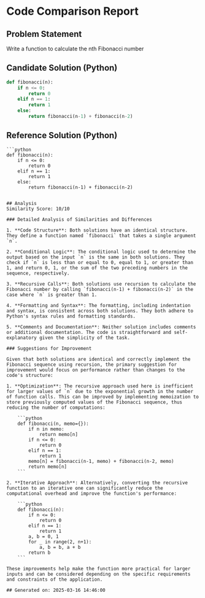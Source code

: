 # Code Comparison Report

## Problem Statement
Write a function to calculate the nth Fibonacci number
## Candidate Solution (Python)
```Python
def fibonacci(n):
    if n <= 0:
        return 0
    elif n == 1:
        return 1
    else:
        return fibonacci(n-1) + fibonacci(n-2)
```

## Reference Solution (Python)
```
```python
def fibonacci(n):
    if n <= 0:
        return 0
    elif n == 1:
        return 1
    else:
        return fibonacci(n-1) + fibonacci(n-2)
```
```

## Analysis
Similarity Score: 10/10

### Detailed Analysis of Similarities and Differences

1. **Code Structure**: Both solutions have an identical structure. They define a function named `fibonacci` that takes a single argument `n`.
   
2. **Conditional Logic**: The conditional logic used to determine the output based on the input `n` is the same in both solutions. They check if `n` is less than or equal to 0, equal to 1, or greater than 1, and return 0, 1, or the sum of the two preceding numbers in the sequence, respectively.

3. **Recursive Calls**: Both solutions use recursion to calculate the Fibonacci number by calling `fibonacci(n-1) + fibonacci(n-2)` in the case where `n` is greater than 1.

4. **Formatting and Syntax**: The formatting, including indentation and syntax, is consistent across both solutions. They both adhere to Python's syntax rules and formatting standards.

5. **Comments and Documentation**: Neither solution includes comments or additional documentation. The code is straightforward and self-explanatory given the simplicity of the task.

### Suggestions for Improvement

Given that both solutions are identical and correctly implement the Fibonacci sequence using recursion, the primary suggestion for improvement would focus on performance rather than changes to the code's structure:

1. **Optimization**: The recursive approach used here is inefficient for larger values of `n` due to the exponential growth in the number of function calls. This can be improved by implementing memoization to store previously computed values of the Fibonacci sequence, thus reducing the number of computations:

    ```python
    def fibonacci(n, memo={}):
        if n in memo:
            return memo[n]
        if n <= 0:
            return 0
        elif n == 1:
            return 1
        memo[n] = fibonacci(n-1, memo) + fibonacci(n-2, memo)
        return memo[n]
    ```

2. **Iterative Approach**: Alternatively, converting the recursive function to an iterative one can significantly reduce the computational overhead and improve the function's performance:

    ```python
    def fibonacci(n):
        if n <= 0:
            return 0
        elif n == 1:
            return 1
        a, b = 0, 1
        for _ in range(2, n+1):
            a, b = b, a + b
        return b
    ```

These improvements help make the function more practical for larger inputs and can be considered depending on the specific requirements and constraints of the application.

## Generated on: 2025-03-16 14:46:00
